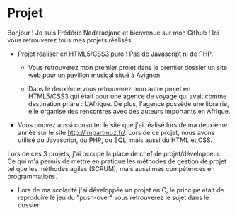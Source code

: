 # Projet
Bonjour !
Je suis Frédéric Nadaradjane et bienvenue sur mon Github !
Ici vous retrouverez tous mes projets réalisés.

* Projet réaliser en HTML5/CSS3 pure ! Pas de Javascript ni de PHP.

  * Vous retrouverez mon premier projet dans le premier dossier un site web pour un pavillon musical situé à Avignon.

  * Dans le deuxième vous retrouverez mon autre projet en HTML5/CSS3 qui était pour une agence de voyage qui avait comme destination phare :
  L'Afrique.
  De plus, l'agence possède une librairie, elle organise des rencontres avec des auteurs importants en Afrique.
  

* Vous pouvez aussi consulter le site que j'ai réalisé lors de ma deuxième année sur le site http://impartmuz.fr/. Lors de ce projet, nous avons utilisé
du Javascript, du PHP, du SQL, mais aussi du HTML et CSS.

Lors de ces 3 projets, j'ai occupé la place de chef de projet/développeur. Ce qui m'a permis de mettre en pratique les méthodes de gestion de projet tel que les méthodes agiles (SCRUM), mais aussi mes compétences en programmations.

* Lors de ma scolarité j'ai développée un projet en C, le principe était de reproduire le jeu du "push-over" vous retrouverez le sujet dans le dossier
